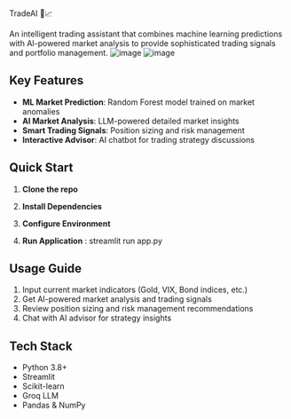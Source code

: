  TradeAI 🤖📈

An intelligent trading assistant that combines machine learning predictions with AI-powered market analysis to provide sophisticated trading signals and portfolio management.
![image](https://github.com/user-attachments/assets/c2afa1ff-e270-44c3-9447-fb575079e462)
![image](https://github.com/user-attachments/assets/493ff889-cdb7-499e-adc5-20d4579b89f8)


## Key Features

- **ML Market Prediction**: Random Forest model trained on market anomalies
- **AI Market Analysis**: LLM-powered detailed market insights
- **Smart Trading Signals**: Position sizing and risk management
- **Interactive Advisor**: AI chatbot for trading strategy discussions

## Quick Start
1. **Clone the repo**
  
2. **Install Dependencies**

3. **Configure Environment**

4. **Run Application** : streamlit run app.py

## Usage Guide

1. Input current market indicators (Gold, VIX, Bond indices, etc.)
2. Get AI-powered market analysis and trading signals
3. Review position sizing and risk management recommendations
4. Chat with AI advisor for strategy insights

## Tech Stack

- Python 3.8+
- Streamlit
- Scikit-learn
- Groq LLM
- Pandas & NumPy


